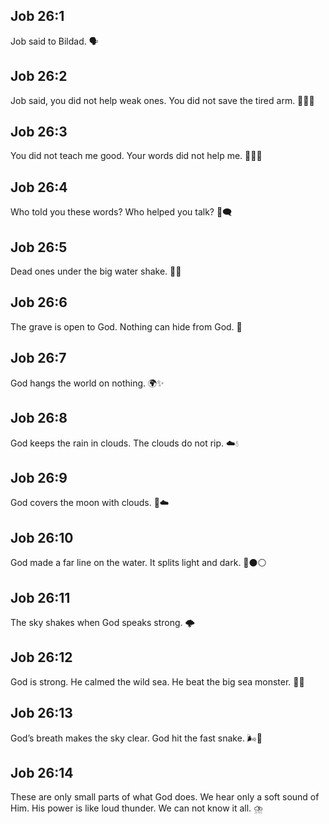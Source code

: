 ## Job 26:1
Job said to Bildad. 🗣️
## Job 26:2
Job said, you did not help weak ones. You did not save the tired arm. 🙅‍♂️💤
## Job 26:3
You did not teach me good. Your words did not help me. 🙇‍♂️❌
## Job 26:4
Who told you these words? Who helped you talk? 🧐🗨️
## Job 26:5
Dead ones under the big water shake. 🌊🫧
## Job 26:6
The grave is open to God. Nothing can hide from God. 👀
## Job 26:7
God hangs the world on nothing. 🌍✨
## Job 26:8
God keeps the rain in clouds. The clouds do not rip. ☁️💧
## Job 26:9
God covers the moon with clouds. 🌙☁️
## Job 26:10
God made a far line on the water. It splits light and dark. 🌊⚫️⚪️
## Job 26:11
The sky shakes when God speaks strong. 🌩️
## Job 26:12
God is strong. He calmed the wild sea. He beat the big sea monster. 🌊🐉
## Job 26:13
God’s breath makes the sky clear. God hit the fast snake. 🌬️🐍
## Job 26:14
These are only small parts of what God does. We hear only a soft sound of Him. His power is like loud thunder. We can not know it all. ⛈️
